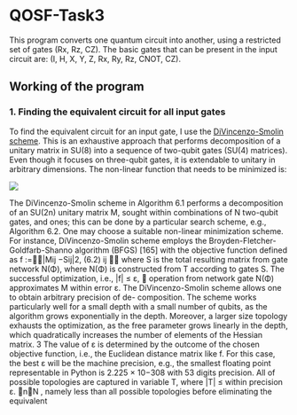 # QOSF-Task3

This program converts one quantum circuit into another, using a restricted set of gates (Rx, Rz, CZ).
The basic gates that can be present in the input circuit are: (I, H, X, Y, Z, Rx, Ry, Rz, CNOT, CZ).

## Working of the program

### 1. Finding the equivalent circuit for all input gates

To find the equivalent circuit for an input gate, I use the [DiVincenzo-Smolin scheme](https://arxiv.org/abs/cond-mat/9409111). This is an exhaustive approach that performs decomposition of a unitary matrix in SU(8) into a sequence of two-qubit gates (SU(4) matrices). Even though it focuses on three-qubit gates, it is extendable to unitary in arbitrary dimensions. The non-linear function that needs to be minimized is:

<img src="https://render.githubusercontent.com/render/math?math=f = \sum_{i}\sum_{j}|M_{ij} - S_{ij}|^{2}">














The DiVincenzo-Smolin scheme in Algorithm 6.1 performs a decomposition of an SU(2n) unitary matrix M, sought within combinations of N two-qubit gates, and
ones; this can be done by a particular search scheme, e.g., Algorithm 6.2. One may choose a suitable non-linear minimization scheme. For instance, DiVincenzo-Smolin scheme employs the Broyden-Fletcher-Goldfarb-Shanno algorithm (BFGS) [165] with the objective function defined as
f :=􏰜􏰜|Mij −Sij|2, (6.2) ij
⃗⃗ where S is the total resulting matrix from gate network N(Φ), where N(Φ) is
constructed from T according to gates S. The successful optimization, i.e., |f| ≤ ε, ⃗
operation from network gate N(Φ) approximates M within error ε.
The DiVincenzo-Smolin scheme allows one to obtain arbitrary precision of de- composition. The scheme works particularly well for a small depth with a small number of qubits, as the algorithm grows exponentially in the depth. Moreover, a larger size topology exhausts the optimization, as the free parameter grows linearly in the depth, which quadratically increases the number of elements of the Hessian matrix.
3 The value of ε is determined by the outcome of the chosen objective function, i.e., the Euclidean distance matrix like f. For this case, the best ε will be the machine precision, e.g., the smallest floating point representable in Python is 2.225 × 10−308 with 53 digits precision.
All of possible topologies are captured in variable T, where |T| ≤
within precision ε.
􏰄n􏰅N , namely less than all possible topologies before eliminating the equivalent






















